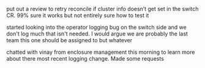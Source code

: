 put out a review to retry reconcile if cluster info doesn’t get set in the switch CR. 99% sure it works but not entirely sure how to test it

started looking into the operator logging bug on the switch side and we don't log much that isn't needed. I would argue we are probably the last team this one should be assigned to but whatever

chatted with vinay from enclosure management this morning to learn more about there most recent logging change. Made some requests